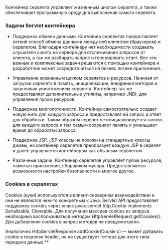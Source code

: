 Контейнер сервлета управляет жизненным циклом сервлета, а также обеспечивает программную среду для выполнения самого сервлета. 
### Задачи Servlet контейнера

- Поддержка обмена данными. Контейнер сервлетов предоставляет легкий способ обмена данными между веб клиентом (браузером) и сервлетом. Благодаря контейнеру нет необходимости создавать слушателя сокета на сервере для отслеживания запросов от клиента, а так же разбирать запрос и генерировать ответ. Все эти важные и комплексные задачи решаются с помощью контейнера и разработчик может сосредоточиться на бизнес логике приложения.
    
- Управление жизненным циклом сервлетов и ресурсов. Начиная от загрузки сервлета в память, инициализации, внедрения методов и заканчивая уничтожением сервлета. Контейнер так же предоставляет дополнительные утилиты, например JNDI, для управления пулом ресурсов.
    
- Поддержка многопоточности. Контейнер самостоятельно создает новую нить для каждого запроса и предоставляет ей запрос и ответ для обработки. Таким образом сервлет не инициализируется заново для каждого запроса и тем самым сохраняет память и уменьшает время до обработки запроса.
    
- Поддержка JSP. JSP классы не похожи на стандартные классы джавы, но контейнер сервлетов преобразует каждую JSP в сервлет и далее управляется контейнером как обычным сервлетом.
    
- Различные задачи. Контейнер сервлетов управляет пулом ресурсов, памятью приложения, сборщиком мусора. Предоставляются возможности настройки безопасности и многое другое.

### Cookies в сервлетах

Cookies (куки) используются в клиент-серверном взаимодействии и они не являются чем-то конкретным к Java. Servlet API предоставляет поддержку cookies через класс javax.servlet.http.Cookie implements Serializable, Cloneable. Для получения массива cookies из запроса необходимо воспользоваться методом HttpServletRequest getCookies(). Для добавления cookies в запрос методов не предусмотрено.

Аналогично HttpServletResponse addCookie(Cookie c) — может добавить cookie в response header, но не существует геттера для этого типа передачи данных.**